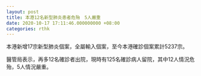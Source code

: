 ```yaml
---
layout: post
title: 本港12名新型肺炎患者危殆　5人嚴重
date: 2020-10-17 17:11:46.000000000 +08:00
categories: rthk
---
```


本港新增17宗新型肺炎個案，全屬輸入個案，至今本港確診個案累計5237宗。

醫管局表示，再多12名確診者出院，現時有125名確診病人留院，其中12人情況危殆，5人情況嚴重。
